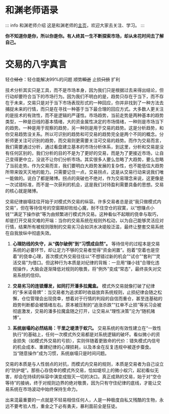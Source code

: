 # 和渊老师语录
::: info 和渊老师介绍
这是和渊老师的[主页](https://space.bilibili.com/380808778)，欢迎大家去关注、学习。
:::

**你不知道你是你，所以你是你。有人终其一生不断探索市场，却从未花时间去了解自己。**

# 交易的八字真言
轻仓~~倾仓~~：轻仓能解决99%的问题
顺势~~瞬逝~~ 
止损~~只损~~
扩利

技术分析其实只是工具，而不是市场本身，因为我们只是根据过去来得出结论，但行动却要符合当下的市场行为。因为我们不明白的是，趋势只存在于当下，而不存在于未来，交易只是对于当下市场表现形式的一种回应，你并非找到了一种方法去捕捉未来的行情，而只是在寻找一种基于当下最合理的回应方式。大多数人更关注的是技术的有效性，而不是逻辑的严谨性。市场趋势，当前走势是两种基本的趋势类型，一种是日线的基本情绪，大的资金属性决定的市场情绪，一种则是市场当下的趋势。一种是用于观察的趋势，另一种则是用于交易的趋势。这是分析趋势，和你交易趋势没关系。所以可识别的趋势和可交易的趋势完全是两个不同的概念。分析师更关注可识别的趋势，而交易则更需要关注可交易的趋势。而作为交易而言，我们需要通过分析，通过看盘建立基本的市场分析体系，到这里，分析和交易是没有任何区别的，我们分析的目的不是为了更好的交易，而是为了更接近市场，让自己变得更中立，没说不让你们分析市场。其实很多人要么忽略了大趋势，要么忽略了当前走势。作为交易而言，我们要明白大趋势发展的复杂性，也不能低估大趋势所带来毁天灭地的能力。只需要记住一点，交易拐点，这是从交易行动来说我们唯一能做的。说白了都是赌博。拐点的突破也不绝对，作为交易理念来说，这更像是一次试错标准，而不是一次获利的机会，这是我们对待盈利需要具备的思想。交易的核心就是赌博。

交易纪律崩塌往往开始于对模式外交易的纵容。许多交易者总是说“我只做模式内交易”，但在等待信号的空窗期却败给心魔，耐不住空仓的寂寞，以“想赚点小钱”“满足下操作欲”等为由频繁进行模式外交易。这种看似不起眼的侥幸与取巧，却是打开交易灾难的开端：当你的交易系统在规则外松动，以为自己能够灵活应对行情，结果所有被规则限制的交易劣习会如洪水决堤般泛滥，最终让整套交易系统在自我放纵中彻底失效。
1. **心理防线的失守，从“偶尔破例”到“习惯成自然”。**
等待信号的过程本是交易系统的必要环节，却让定力不够的交易者觉得“资金闲置”。抱着“空着也是空着”的侥幸心理，首次模式外交易往往以“不想错过新的机会”“试仓”“套利”“灵活交易”为借口。但这种行为本质是对纪律的背叛：一旦用“赚小钱”合理化违规操作，大脑会逐渐降低对规则的敬畏，将“例外”变成“常态”，最终丧失对交易系统的信仰。

2. **交易劣习的连锁爆发，如同打开潘多拉魔盒。**
模式外交易就像打破了纪律的“多米诺骨牌”：当交易者为追求即时收益放弃系统规则，止损纪律会随之松懈，仓位管理会出现侥幸，想着对于行情的判段的自信而重仓，甚至连基础的趋势判断都会被情绪左右。原本被压制的“追涨杀跌”“扛单不止损”等劣习会被彻底激发，交易的潘多拉魔盒随之打开，让交易从“理性决策”沦为“随机赌博”。

3. **系统崩塌的必然结局：干里之堤溃于蚁穴。**
交易系统的有效性建立在“一致性执行”的基础上，任何一次模式外交易都是对系统逻辑的破坏。看似微小的资金损失（如模式外交易的亏损），实则伴随着更致命的代价：错失模式内信号的机会成本、重建纪律的心理损耗，以及本金在反复违规中被逐步蚕食。当“随意操作”成为习惯，系统崩塌只是时间问题。

交易的本质是与人性弱点的对抗，而模式内交易的规则，本质是交易者为自己设立的“防护堤”。那些心存侥幸的模式外交易，恰如堤坝上的微小蚁穴，起初看似无害，却会在持续的纵容中演变成毁灭一切的决口。真正成熟的交易，始于对“空仓等待”的接纳，终于对规则边界的绝对敬畏，因为只有守住纪律的底线，才能让交易系统在市场波动中始终保持生命力。

出来混最重要的一点就是不轻易相信任何人，人是一种极度自私又残酷的生物，永远不要考验人性，重金之下必有勇夫，暴利面前全是狂徒。